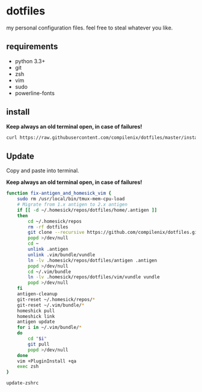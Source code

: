 # dotfiles

my personal configuration files. feel free to steal whatever you like.

## requirements
- python 3.3+
- git
- zsh
- vim
- sudo
- powerline-fonts

## install
__Keep always an old terminal open, in case of failures!__

```sh
curl https://raw.githubusercontent.com/compilenix/dotfiles/master/install.sh | bash
```

## Update
Copy and paste into terminal.

__Keep always an old terminal open, in case of failures!__

```sh
function fix-antigen_and_homesick_vim {
    sudo rm /usr/local/bin/tmux-mem-cpu-load
    # Migrate from 1.x antigen to 2.x antigen
    if [[ -d ~/.homesick/repos/dotfiles/home/.antigen ]]
    then
        cd ~/.homesick/repos
        rm -rf dotfiles
        git clone --recursive https://github.com/compilenix/dotfiles.git
        popd >/dev/null
        cd ~
        unlink .antigen
        unlink .vim/bundle/vundle
        ln -lv .homesick/repos/dotfiles/antigen .antigen
        popd >/dev/null
        cd ~/.vim/bundle
        ln -lv .homesick/repos/dotfiles/vim/vundle vundle
        popd >/dev/null
    fi
    antigen-cleanup
    git-reset ~/.homesick/repos/*
    git-reset ~/.vim/bundle/*
    homeshick pull
    homeshick link
    antigen update
    for i in ~/.vim/bundle/*
    do
        cd "$i"
        git pull
        popd >/dev/null
    done
    vim +PluginInstall +qa
    exec zsh
}

update-zshrc
```
